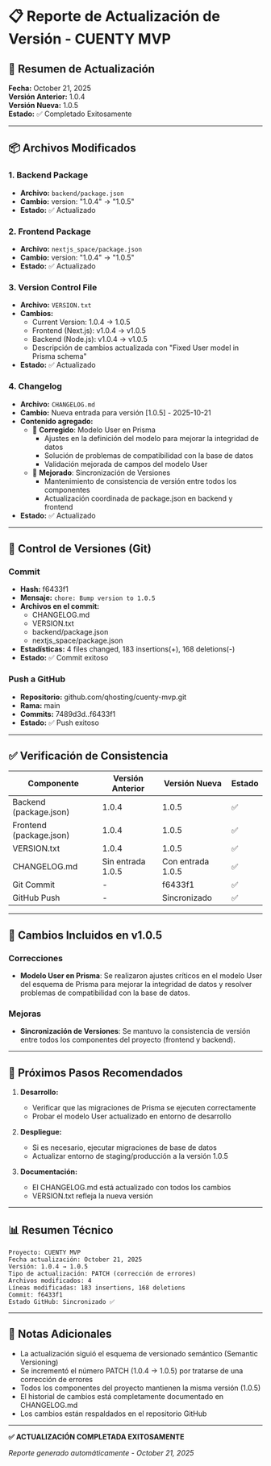 # 📋 Reporte de Actualización de Versión - CUENTY MVP

## 🎯 Resumen de Actualización

**Fecha:** October 21, 2025  
**Versión Anterior:** 1.0.4  
**Versión Nueva:** 1.0.5  
**Estado:** ✅ Completado Exitosamente

---

## 📦 Archivos Modificados

### 1. Backend Package
- **Archivo:** `backend/package.json`
- **Cambio:** version: "1.0.4" → "1.0.5"
- **Estado:** ✅ Actualizado

### 2. Frontend Package
- **Archivo:** `nextjs_space/package.json`
- **Cambio:** version: "1.0.4" → "1.0.5"
- **Estado:** ✅ Actualizado

### 3. Version Control File
- **Archivo:** `VERSION.txt`
- **Cambios:**
  - Current Version: 1.0.4 → 1.0.5
  - Frontend (Next.js): v1.0.4 → v1.0.5
  - Backend (Node.js): v1.0.4 → v1.0.5
  - Descripción de cambios actualizada con "Fixed User model in Prisma schema"
- **Estado:** ✅ Actualizado

### 4. Changelog
- **Archivo:** `CHANGELOG.md`
- **Cambio:** Nueva entrada para versión [1.0.5] - 2025-10-21
- **Contenido agregado:**
  - 🐛 **Corregido**: Modelo User en Prisma
    - Ajustes en la definición del modelo para mejorar la integridad de datos
    - Solución de problemas de compatibilidad con la base de datos
    - Validación mejorada de campos del modelo User
  - 🔧 **Mejorado**: Sincronización de Versiones
    - Mantenimiento de consistencia de versión entre todos los componentes
    - Actualización coordinada de package.json en backend y frontend
- **Estado:** ✅ Actualizado

---

## 🔄 Control de Versiones (Git)

### Commit
- **Hash:** f6433f1
- **Mensaje:** `chore: Bump version to 1.0.5`
- **Archivos en el commit:**
  - CHANGELOG.md
  - VERSION.txt
  - backend/package.json
  - nextjs_space/package.json
- **Estadísticas:** 4 files changed, 183 insertions(+), 168 deletions(-)
- **Estado:** ✅ Commit exitoso

### Push a GitHub
- **Repositorio:** github.com/qhosting/cuenty-mvp.git
- **Rama:** main
- **Commits:** 7489d3d..f6433f1
- **Estado:** ✅ Push exitoso

---

## ✅ Verificación de Consistencia

| Componente | Versión Anterior | Versión Nueva | Estado |
|------------|------------------|---------------|--------|
| Backend (package.json) | 1.0.4 | 1.0.5 | ✅ |
| Frontend (package.json) | 1.0.4 | 1.0.5 | ✅ |
| VERSION.txt | 1.0.4 | 1.0.5 | ✅ |
| CHANGELOG.md | Sin entrada 1.0.5 | Con entrada 1.0.5 | ✅ |
| Git Commit | - | f6433f1 | ✅ |
| GitHub Push | - | Sincronizado | ✅ |

---

## 📝 Cambios Incluidos en v1.0.5

### Correcciones
- **Modelo User en Prisma**: Se realizaron ajustes críticos en el modelo User del esquema de Prisma para mejorar la integridad de datos y resolver problemas de compatibilidad con la base de datos.

### Mejoras
- **Sincronización de Versiones**: Se mantuvo la consistencia de versión entre todos los componentes del proyecto (frontend y backend).

---

## 🎯 Próximos Pasos Recomendados

1. **Desarrollo:**
   - Verificar que las migraciones de Prisma se ejecuten correctamente
   - Probar el modelo User actualizado en entorno de desarrollo

2. **Despliegue:**
   - Si es necesario, ejecutar migraciones de base de datos
   - Actualizar entorno de staging/producción a la versión 1.0.5

3. **Documentación:**
   - El CHANGELOG.md está actualizado con todos los cambios
   - VERSION.txt refleja la nueva versión

---

## 📊 Resumen Técnico

```
Proyecto: CUENTY MVP
Fecha actualización: October 21, 2025
Versión: 1.0.4 → 1.0.5
Tipo de actualización: PATCH (corrección de errores)
Archivos modificados: 4
Líneas modificadas: 183 insertions, 168 deletions
Commit: f6433f1
Estado GitHub: Sincronizado ✅
```

---

## 📌 Notas Adicionales

- La actualización siguió el esquema de versionado semántico (Semantic Versioning)
- Se incrementó el número PATCH (1.0.4 → 1.0.5) por tratarse de una corrección de errores
- Todos los componentes del proyecto mantienen la misma versión (1.0.5)
- El historial de cambios está completamente documentado en CHANGELOG.md
- Los cambios están respaldados en el repositorio GitHub

---

**✅ ACTUALIZACIÓN COMPLETADA EXITOSAMENTE**

*Reporte generado automáticamente - October 21, 2025*
